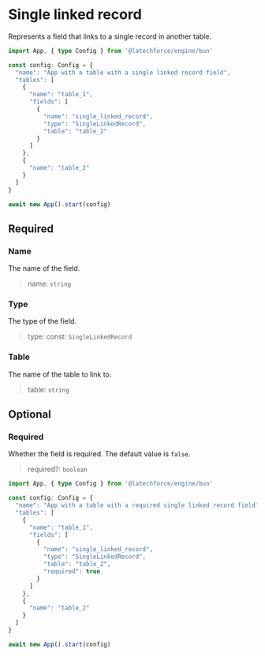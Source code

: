 # Single linked record

Represents a field that links to a single record in another table.

```ts
import App, { type Config } from '@latechforce/engine/bun'

const config: Config = {
  "name": "App with a table with a single linked record field",
  "tables": [
    {
      "name": "table_1",
      "fields": [
        {
          "name": "single_linked_record",
          "type": "SingleLinkedRecord",
          "table": "table_2"
        }
      ]
    },
    {
      "name": "table_2"
    }
  ]
}

await new App().start(config)
```
## Required

### Name

The name of the field.
>name: `string`

### Type

The type of the field.
>type: const: `SingleLinkedRecord`

### Table

The name of the table to link to.
>table: `string`

## Optional

### Required

Whether the field is required.
The default value is `false`.
>required?: `boolean`

```ts
import App, { type Config } from '@latechforce/engine/bun'

const config: Config = {
  "name": "App with a table with a required single linked record field",
  "tables": [
    {
      "name": "table_1",
      "fields": [
        {
          "name": "single_linked_record",
          "type": "SingleLinkedRecord",
          "table": "table_2",
          "required": true
        }
      ]
    },
    {
      "name": "table_2"
    }
  ]
}

await new App().start(config)
```
